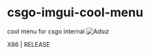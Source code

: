 # csgo-imgui-cool-menu
cool menu for csgo internal
![Adsız](https://user-images.githubusercontent.com/91637345/208527954-330f2a13-321a-49f6-a35f-90ad508c56cc.png)

X86 | RELEASE
